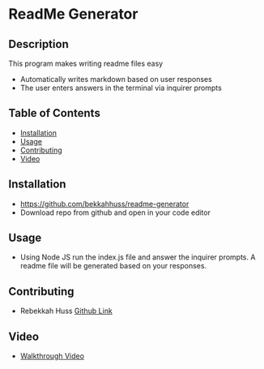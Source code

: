  # ReadMe Generator 

  ## Description 
  This program makes writing readme files easy
  
  - Automatically writes markdown based on user responses
  - The user enters answers in the terminal via inquirer prompts

  ## Table of Contents 
  - [Installation](#Installation)
  - [Usage](#Usage)
  - [Contributing](#contributing)
  - [Video](#video)

  ## Installation 
  - https://github.com/bekkahhuss/readme-generator
  - Download repo from github and open in your code editor 

  ## Usage 
  - Using Node JS run the index.js file and answer the inquirer prompts. A readme file will be generated based on your responses.
 
  ## Contributing
  - Rebekkah Huss [Github Link](https://github.com/bekkahhuss)


  ## Video 
  - [Walkthrough Video](./Assets/ReadMe%20Generator%20Video.mp4)